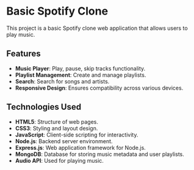# Basic Spotify Clone

This project is a basic Spotify clone web application that allows users to play music.

## Features

- **Music Player**: Play, pause, skip tracks functionality.
- **Playlist Management**: Create and manage playlists.
- **Search**: Search for songs and artists.
- **Responsive Design**: Ensures compatibility across various devices.

## Technologies Used

- **HTML5**: Structure of web pages.
- **CSS3**: Styling and layout design.
- **JavaScript**: Client-side scripting for interactivity.
- **Node.js**: Backend server environment.
- **Express.js**: Web application framework for Node.js.
- **MongoDB**: Database for storing music metadata and user playlists.
- **Audio API**: Used for playing music.
